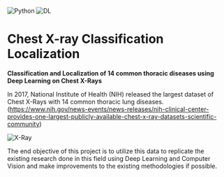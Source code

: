 ![Python](https://img.shields.io/badge/python-3.6-blue.svg)
![DL](https://img.shields.io/badge/keras-2.2.4-red.svg)
# Chest X-ray Classification Localization
**Classification and Localization of 14 common thoracic diseases using Deep Learning on Chest X-Rays**

In 2017, National Institute of Health (NIH) released the largest dataset of Chest X-Rays with 14 common thoracic lung diseases.
(https://www.nih.gov/news-events/news-releases/nih-clinical-center-provides-one-largest-publicly-available-chest-x-ray-datasets-scientific-community)

![X-Ray](https://cdnph.upi.com/ph/st/th/1021506620310/2017/i/15066272903413/v2.1/NIH-to-provide-one-of-largest-chest-x-ray-datasets-for-research.jpg?lg=4)

The end objective of this project is to utilize this data to replicate the existing research done in this field using Deep Learning and Computer Vision and make improvements to the existing methodologies if possible.
